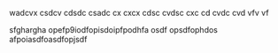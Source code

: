 wadcvx csdcv cdsdc csadc 
cx  cxcx  cdsc  cvdsc 
 cxc  cd  cvdc  cvd   vfv vf

 sfghargha opefp9iodfopisdoipfpodhfa osdf opsdfophdos afpoiasdfoasdfopjsdf
 
 
 
